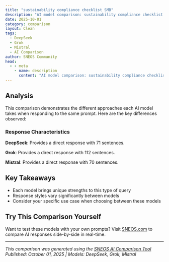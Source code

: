 ```yaml
---
title: "sustainability compliance checklist SMB"
description: "AI model comparison: sustainability compliance checklist SMB..."
date: 2025-10-01
category: comparison
layout: Clean
tags:
  - DeepSeek
  - Grok
  - Mistral
  - AI Comparison
author: SNEOS Community
head:
  - - meta
    - name: description
      content: "AI model comparison: sustainability compliance checklist SMB..."
---
```


<ChatComparison
  title="sustainability compliance checklist SMB"
  prompt="sustainability compliance checklist SMB"
  :responses='{
    "DeepSeek": "Of course! Here is a comprehensive yet practical **Sustainability Compliance Checklist for Small and Medium Businesses (SMBs)**.\n\nThis checklist is designed to be actionable, starting with foundational steps and moving towards more advanced initiatives. You don\u0027t need to do everything at once\u2014focus on what\u0027s most relevant and achievable for your business.\n\n---\n\n### **SMB Sustainability Compliance \u0026 Action Checklist**\n\n#### **Part 1: Foundational Governance \u0026 Legal Compliance**\n*(The \u0022Must-Do\u0022 Basics)*\n\n| \u2705 | Checkpoint | Key Actions \u0026 Questions |\n| :-- | :--- | :--- |\n| | **1. Understand Legal Requirements** | \u2610 **Waste Disposal:** Are you compliant with local regulations for waste, especially hazardous (e-batteries, electronics, chemicals)?\u003Cbr\u003E\u2610 **Chemical Safety (SDS):** Do you have Safety Data Sheets for all cleaning or production chemicals?\u003Cbr\u003E\u2610 **Energy/Water:** Are there local efficiency standards for your building or equipment? |\n| | **2. Review Business Licenses \u0026 Permits** | \u2610 Do any of your permits (e.g., from the city or county) have environmental conditions you must meet? |\n| | **3. Assess Your Supply Chain** | \u2610 Do your major suppliers have environmental or ethical policies? (This is increasingly required by larger corporations).\u003Cbr\u003E\u2610 Are there restricted substances in your products that are regulated (e.g., REACH, RoHS)? |\n| | **4. Appoint a Sustainability Champion** | \u2610 Designate someone (even part-time) to own and track these initiatives. This creates accountability. |\n\n---\n\n#### **Part 2: Operational \u0026 Environmental Actions**\n*(The \u0022Doing It\u0022 - Focus on Efficiency and Reduction)*\n\n| \u2705 | Area | Checkpoint \u0026 Action Items |\n| :-- | :--- | :--- |\n| | **Energy** | \u2610 **Audit:** Conduct a simple walk-around energy audit (look for drafts, old equipment, \u0022phantom\u0022 loads).\u003Cbr\u003E\u2610 **Lighting:** Have you switched to LED bulbs?\u003Cbr\u003E\u2610 **HVAC:** Are thermostats programmed for off-hours? Are filters cleaned regularly?\u003Cbr\u003E\u2610 **Renewables:** Investigate if solar or purchasing green power from your utility is feasible. |\n| | **Waste \u0026 Recycling** | \u2610 **Measure:** Do a basic waste audit for one week. What are you throwing away?\u003Cbr\u003E\u2610 **Reduce:** Are you using double-sided printing? Have you eliminated single-use plastics (cups, cutlery)?\u003Cbr\u003E\u2610 **Recycle:** Are recycling bins clear, accessible, and paired with every trash can?\u003Cbr\u003E\u2610 **Compost:** Is commercial composting available for food scraps and compostable packaging? |\n| | **Water** | \u2610 **Fix Leaks:** Check for and fix dripping taps and leaking toilets.\u003Cbr\u003E\u2610 **Efficient Fixtures:** Install low-flow aerators on faucets and water-efficient toilets if possible. |\n| | **Procurement \u0026 Supply Chain** | \u2610 **Green Purchasing:** Do you prioritize buying recycled-content paper, refillable pens, and non-toxic cleaners?\u003Cbr\u003E\u2610 **Local Sourcing:** Can you source any materials or services locally to reduce transport emissions?\u003Cbr\u003E\u2610 **Supplier Questions:** Simply start asking suppliers about *their* sustainability practices. |\n\n---\n\n#### **Part 3: Social \u0026 Community Engagement**\n*(The \u0022Heart\u0022 of Sustainability)*\n\n| \u2705 | Area | Checkpoint \u0026 Action Items |\n| :-- | :--- | :--- |\n| | **Employees** | \u2610 **Engage:** Create a \u0022green team\u0022 to generate and lead ideas.\u003Cbr\u003E\u2610 **Educate:** Provide basic training on your sustainability goals and how employees can help.\u003Cbr\u003E\u2610 **Wellbeing:** Promote health, safety, and work-life balance. This is a core part of social sustainability. |\n| | **Community** | \u2610 **Participate:** Sponsor or volunteer for a local environmental clean-up event.\u003Cbr\u003E\u2610 **Support:** Donate products/services to local charities.\u003Cbr\u003E\u2610 **Communicate:** Share your sustainability journey with customers (be honest, not boastful). |\n\n---\n\n#### **Part 4: Measurement, Reporting \u0026 Communication**\n*(The \u0022Improving \u0026 Sharing\u0022 Phase)*\n\n| \u2705 | Checkpoint | Key Actions \u0026 Questions |\n| :-- | :--- | :--- |\n| | **1. Track Key Metrics** | \u2610 Start simple. Track monthly: **Energy bills, water bills, waste/recycling hauling costs.**\u003Cbr\u003E\u2610 As you grow, track: **Carbon footprint, supply chain miles, % of sustainable purchases.** |\n| | **2. Set Simple Goals** | \u2610 \u0022Reduce paper use by 20% in 6 months.\u0022\u003Cbr\u003E\u2610 \u0022Divert 50% of waste from landfill by year-end.\u0022\u003Cbr\u003E\u2610 \u0022Switch 3 key office supplies to certified sustainable versions this year.\u0022 |\n| | **3. Communicate Honestly** | \u2610 **Internally:** Share progress and celebrate wins with your team.\u003Cbr\u003E\u2610 **Externally:** Update your website, social media, or packaging with your commitments and progress. Avoid \u0022greenwashing\u0022 (exaggerating claims). |\n| | **4. Seek Recognition (Optional)** | \u2610 Consider applying for a local \u0022green business\u0022 certification or B Corp status if you are very advanced. |\n\n---\n\n### **How to Get Started: A 4-Week Sprint**\n\n**Week 1: Assess \u0026 Assign**\n*   Complete Part 1 of the checklist.\n*   Appoint your \u0022Sustainability Champion.\u0022\n*   Do a 15-minute walk-through of your office/workspace to identify obvious waste or inefficiency.\n\n**Week 2: Launch Quick Wins**\n*   Implement 2-3 easy changes from Part 2 (e.g., set up a proper recycling station, switch to LED bulbs, create a power-down checklist for the end of the day).\n\n**Week 3: Engage \u0026 Measure**\n*   Announce your efforts to employees and form a \u0022green team.\u0022\n*   Start tracking your energy and waste bills from the last three months to establish a baseline.\n\n**Week 4: Plan \u0026 Commit**\n*   Based on your findings, set **one primary goal** for the next quarter.\n*   Create a simple action plan to achieve it.\n\n**Remember:** Sustainability is a journey, not a destination. For an SMB, consistency and genuine effort matter more than perfection. Every small action adds up to significant positive impact and can often lead to **cost savings and a stronger brand reputation**.",
    "Grok": "Creating a sustainability compliance checklist for small and medium-sized businesses (SMBs) is a great way to ensure that your business operates in an environmentally and socially responsible manner while adhering to relevant regulations and best practices. Below is a general sustainability compliance checklist tailored for SMBs. You may need to adjust it based on your industry, location, and specific regulatory requirements.\n\n---\n\n### **Sustainability Compliance Checklist for SMBs**\n\n#### **1. Environmental Compliance**\n- **Regulatory Compliance**  \n  - Confirm compliance with local, regional, and national environmental laws (e.g., waste disposal, emissions, water usage).  \n  - Obtain necessary permits for operations that impact the environment (e.g., air quality, water discharge).  \n  - Stay updated on environmental regulations specific to your industry (e.g., EPA guidelines in the U.S., EU environmental directives).  \n- **Waste Management**  \n  - Implement proper waste segregation (recyclable, hazardous, non-recyclable).  \n  - Partner with certified waste disposal or recycling services.  \n  - Minimize waste generation through process optimization and reusable materials.  \n- **Energy Efficiency**  \n  - Conduct an energy audit to identify areas for improvement.  \n  - Use energy-efficient lighting, appliances, and equipment.  \n  - Implement policies to reduce energy consumption (e.g., turning off equipment when not in use).  \n  - Explore renewable energy options (e.g., solar panels, green energy providers).  \n- **Water Conservation**  \n  - Monitor and reduce water usage in operations.  \n  - Install water-saving devices (e.g., low-flow faucets, efficient irrigation systems).  \n  - Address leaks and inefficiencies in water systems.  \n- **Carbon Footprint**  \n  - Measure and track your business\u2019s carbon footprint (Scope 1, 2, and 3 emissions).  \n  - Set goals to reduce greenhouse gas emissions (e.g., using the Science-Based Targets initiative).  \n  - Offset emissions through certified carbon offset programs if reduction isn\u2019t immediately feasible.  \n\n#### **2. Social Responsibility**\n- **Labor Practices**  \n  - Ensure fair wages and working conditions in compliance with labor laws.  \n  - Provide a safe and healthy workplace (e.g., comply with OSHA standards in the U.S.).  \n  - Promote diversity, equity, and inclusion in hiring and workplace policies.  \n  - Avoid child labor, forced labor, and discriminatory practices.  \n- **Community Engagement**  \n  - Support local communities through partnerships, donations, or volunteer initiatives.  \n  - Minimize negative impacts on local communities (e.g., noise, traffic, pollution).  \n- **Customer Transparency**  \n  - Provide accurate information about the sustainability of products or services.  \n  - Avoid greenwashing by ensuring environmental claims are verifiable and supported by data.  \n\n#### **3. Sustainable Supply Chain**\n- **Supplier Evaluation**  \n  - Assess suppliers for their sustainability practices (e.g., environmental impact, labor conditions).  \n  - Prioritize sourcing from ethical and sustainable suppliers.  \n- **Sustainable Materials**  \n  - Use eco-friendly, recycled, or biodegradable materials where possible.  \n  - Reduce packaging waste or use compostable/recyclable packaging.  \n- **Transportation and Logistics**  \n  - Optimize delivery routes to reduce fuel consumption.  \n  - Use low-emission or electric vehicles for transportation if feasible.  \n\n#### **4. Governance and Reporting**\n- **Sustainability Policy**  \n  - Develop a formal sustainability policy or strategy with clear goals and targets.  \n  - Assign a person or team to oversee sustainability initiatives.  \n- **Data Tracking and Reporting**  \n  - Track key sustainability metrics (e.g., energy use, waste, emissions).  \n  - Prepare sustainability reports for stakeholders, if required, or for voluntary disclosure (e.g., using GRI standards).  \n  - Be transparent about progress and challenges in sustainability efforts.  \n- **Risk Management**  \n  - Identify and mitigate environmental and social risks in operations.  \n  - Develop a crisis management plan for environmental incidents (e.g., spills, accidents).  \n- **Certifications and Standards**  \n  - Pursue relevant sustainability certifications (e.g., ISO 14001 for environmental management, Fair Trade, or B Corp certification).  \n  - Align with global frameworks like the UN Sustainable Development Goals (SDGs).  \n\n#### **5. Employee Engagement and Training**\n- **Awareness and Training**  \n  - Educate employees on sustainability goals and practices.  \n  - Provide training on waste reduction, energy efficiency, and other relevant topics.  \n- **Encourage Participation**  \n  - Involve employees in sustainability initiatives (e.g., green committees, recycling programs).  \n  - Reward or recognize employees for sustainable practices.  \n\n#### **6. Financial and Operational Integration**\n- **Budget for Sustainability**  \n  - Allocate resources for sustainability initiatives (e.g., energy upgrades, employee training).  \n  - Seek grants, tax incentives, or funding for green projects.  \n- **Sustainable Innovation**  \n  - Invest in technologies or processes that reduce environmental impact.  \n  - Continuously seek ways to improve sustainability in products, services, and operations.  \n\n#### **7. Stakeholder Communication**\n- **Customer and Public Communication**  \n  - Communicate sustainability efforts and achievements to customers and the public.  \n  - Use marketing to highlight genuine sustainability initiatives without exaggeration.  \n- **Partnerships**  \n  - Collaborate with NGOs, government bodies, or other businesses on sustainability projects.  \n  - Join industry groups or networks focused on sustainability.  \n\n---\n\n### **Actionable Tips for SMBs**\n1. **Start Small**: Focus on low-cost, high-impact initiatives like energy efficiency or waste reduction before tackling larger projects.  \n2. **Leverage Tools**: Use free or affordable tools to track sustainability metrics (e.g., EPA\u2019s ENERGY STAR tools, carbon calculators).  \n3. **Engage Stakeholders**: Involve employees, customers, and suppliers in sustainability efforts to build momentum.  \n4. **Stay Informed**: Subscribe to updates from local environmental agencies or sustainability organizations to remain compliant with changing regulations.  \n\n### **Regular Review**\n- Conduct quarterly or annual reviews of your sustainability checklist to ensure compliance and progress.  \n- Update policies and practices based on new regulations, technologies, or business changes.  \n\nThis checklist provides a foundation for SMBs to build a sustainable and compliant operation. Depending on your location and industry, you may need to consult with legal or environmental experts to ensure full compliance with specific laws and standards. Would you like me to dive deeper into any specific area, such as energy efficiency or supply chain sustainability?",
    "Mistral": "Creating a sustainability compliance checklist for small and medium-sized businesses (SMBs) can help ensure that your operations are environmentally responsible and compliant with relevant regulations. Here\u2019s a comprehensive checklist to guide you:\n\n### 1. **Environmental Management System (EMS)**\n   - **Policy Development:** Develop and implement an environmental policy.\n   - **Objectives and Targets:** Set clear environmental objectives and targets.\n   - **Documentation:** Maintain documentation of all environmental policies and procedures.\n   - **Training:** Provide training for employees on environmental management practices.\n\n### 2. **Waste Management**\n   - **Waste Reduction:** Implement strategies to reduce waste generation.\n   - **Recycling Programs:** Establish recycling programs for paper, plastic, metal, and glass.\n   - **Hazardous Waste:** Properly manage and dispose of hazardous waste.\n   - **Composting:** Implement composting for organic waste.\n\n### 3. **Energy Efficiency**\n   - **Energy Audit:** Conduct an energy audit to identify areas for improvement.\n   - **Energy-Efficient Equipment:** Use energy-efficient appliances and equipment.\n   - **Renewable Energy:** Consider using renewable energy sources like solar or wind power.\n   - **Lighting:** Use energy-efficient lighting solutions (e.g., LED bulbs).\n\n### 4. **Water Conservation**\n   - **Water Audit:** Conduct a water audit to identify areas for improvement.\n   - **Water-Efficient Fixtures:** Install water-efficient fixtures and appliances.\n   - **Rainwater Harvesting:** Implement rainwater harvesting systems.\n   - **Leak Detection:** Regularly check for and repair water leaks.\n\n### 5. **Supply Chain Management**\n   - **Sustainable Procurement:** Source materials and products from sustainable suppliers.\n   - **Supplier Audits:** Conduct audits of suppliers to ensure they meet sustainability standards.\n   - **Local Sourcing:** Prioritize local suppliers to reduce transportation emissions.\n\n### 6. **Employee Engagement**\n   - **Awareness Programs:** Implement awareness programs to educate employees on sustainability.\n   - **Sustainability Teams:** Form sustainability teams or committees.\n   - **Feedback Mechanisms:** Establish mechanisms for employee feedback on sustainability initiatives.\n\n### 7. **Regulatory Compliance**\n   - **Permits and Licenses:** Ensure all necessary environmental permits and licenses are obtained.\n   - **Reporting:** Comply with all environmental reporting requirements.\n   - **Regulations:** Stay updated with and comply with all relevant environmental regulations.\n\n### 8. **Transportation and Logistics**\n   - **Fleet Management:** Use fuel-efficient vehicles and maintain them properly.\n   - **Route Optimization:** Optimize delivery routes to reduce fuel consumption.\n   - **Public Transportation:** Encourage employees to use public transportation or carpooling.\n\n### 9. **Product Lifecycle Management**\n   - **Design for Sustainability:** Design products with sustainability in mind (e.g., using recyclable materials).\n   - **Lifecycle Assessment:** Conduct lifecycle assessments to understand the environmental impact of products.\n   - **End-of-Life Management:** Implement programs for product recycling or disposal.\n\n### 10. **Community Engagement**\n   - **Local Initiatives:** Participate in local sustainability initiatives.\n   - **Community Projects:** Support community projects focused on environmental conservation.\n   - **Transparency:** Be transparent about your sustainability efforts and report them to stakeholders.\n\n### 11. **Monitoring and Evaluation**\n   - **Performance Metrics:** Establish key performance indicators (KPIs) for sustainability.\n   - **Regular Audits:** Conduct regular internal audits to assess compliance.\n   - **Continuous Improvement:** Implement a continuous improvement process for sustainability practices.\n\n### 12. **Health and Safety**\n   - **Safety Protocols:** Implement safety protocols to protect employees and the environment.\n   - **Emergency Preparedness:** Develop and maintain emergency preparedness plans.\n   - **Training:** Provide regular training on health and safety procedures.\n\n### 13. **Technology and Innovation**\n   - **Sustainable Technology:** Invest in sustainable technologies and innovations.\n   - **Digital Transformation:** Use digital tools to monitor and manage sustainability initiatives.\n   - **Data Management:** Ensure proper data management and security for sustainability-related information.\n\n### 14. **Financial Management**\n   - **Budget Allocation:** Allocate a budget for sustainability initiatives.\n   - **Cost-Benefit Analysis:** Conduct cost-benefit analyses for sustainability projects.\n   - **Investment:** Consider long-term investments in sustainable practices and technologies.\n\n### 15. **Stakeholder Engagement**\n   - **Customer Engagement:** Engage customers in sustainability initiatives.\n   - **Supplier Engagement:** Collaborate with suppliers to improve sustainability.\n   - **Investor Relations:** Communicate sustainability efforts to investors and shareholders.\n\nBy following this checklist, SMBs can ensure they are taking a comprehensive approach to sustainability compliance and contributing positively to environmental conservation."
  }'
  published-date="15:36"
/>

## Analysis

This comparison demonstrates the different approaches each AI model takes when responding to the same prompt. Here are the key differences observed:

### Response Characteristics

**DeepSeek**: Provides a direct response with 71 sentences. 

**Grok**: Provides a direct response with 112 sentences. 

**Mistral**: Provides a direct response with 70 sentences. 

## Key Takeaways

- Each model brings unique strengths to this type of query
- Response styles vary significantly between models
- Consider your specific use case when choosing between these models

## Try This Comparison Yourself

Want to test these models with your own prompts? Visit [SNEOS.com](https://sneos.com) to compare AI responses side-by-side in real-time.

---

*This comparison was generated using the [SNEOS AI Comparison Tool](https://sneos.com)*
*Published: October 01, 2025 | Models: DeepSeek, Grok, Mistral*
